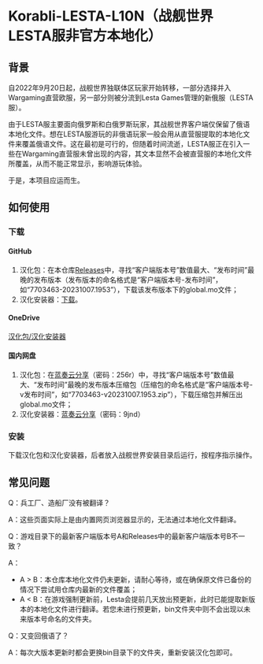 # Korabli-LESTA-L10N（战舰世界LESTA服非官方本地化）

## 背景

自2022年9月20日起，战舰世界独联体区玩家开始转移，一部分选择并入Wargaming直营欧服，另一部分则被分流到Lesta Games管理的新俄服（LESTA服）。

由于LESTA服主要面向俄罗斯和白俄罗斯玩家，其战舰世界客户端仅保留了俄语本地化文件。想在LESTA服游玩的非俄语玩家一般会用从直营服提取的本地化文件来覆盖俄语文件。这在最初是可行的，但随着时间流逝，LESTA服正在引入一些在Wargaming直营服未曾出现的内容，其文本显然不会被直营服的本地化文件所覆盖，从而不能正常显示，影响游玩体验。

于是，本项目应运而生。

## 如何使用

### 下载

#### GitHub

1. 汉化包：在本仓库[Releases](https://github.com/Nova-Committee/Korabli-LESTA-L10N/releases)中，寻找“客户端版本号”数值最大、“发布时间”最晚的发布版本（发布版本的命名格式是“客户端版本号-发布时间”，如“7703463-20231007.1953”），下载该发布版本下的global.mo文件；
2. 汉化安装器：[下载](https://github.com/LocalizedKorabli/L10nInstaller/releases/download/v2024.01.02.1716/L10nInstaller-v2024.01.02.1716.exe)。

#### OneDrive

[汉化包/汉化安装器](https://1drv.ms/f/s!Ak3qh47UwxtmazAbGY2HSSH9E0Y?e=Pzd8oZ)

#### 国内网盘

1. 汉化包：在[蓝奏云分享](https://tapio.lanzouw.com/b01lit85i)（密码：256r）中，寻找“客户端版本号”数值最大、“发布时间”最晚的发布版本压缩包（压缩包的命名格式是“客户端版本号-v发布时间”，如“7703463-v20231007.1953.zip”），下载压缩包并解压出global.mo文件；
2. 汉化安装器：[蓝奏云分享](https://tapio.lanzouw.com/b01lje69g)（密码：9jnd）

### 安装

下载汉化包和汉化安装器，后者放入战舰世界安装目录后运行，按程序指示操作。

## 常见问题

Q：兵工厂、造船厂没有被翻译？

A：这些页面实际上是由内置网页浏览器显示的，无法通过本地化文件翻译。

Q：游戏目录下的最新客户端版本号A和Releases中的最新客户端版本号B不一致？

A：
- A > B：本仓库本地化文件仍未更新，请耐心等待，或在确保原文件已备份的情况下尝试用仓库内最新的文件覆盖；
- A < B：在游戏强制更新前，Lesta会提前几天放出预更新，此时已能提取新版本的本地化文件进行翻译。若您未进行预更新，bin文件夹中则不会出现以未来版本号命名的文件夹。

Q：又变回俄语了？

A：每次大版本更新时都会更换bin目录下的文件夹，重新安装汉化包即可。
